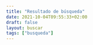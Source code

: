 ```yaml
---
title: "Resultado de búsqueda"
date: 2021-10-04T09:55:33+02:00
draft: false
layout: buscar
tags: ["busqueda"]
---
```


